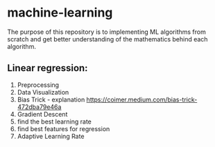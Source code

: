 # machine-learning

The purpose of this repository is to implementing ML algorithms from scratch and get better understanding of the mathematics behind each algorithm.

## Linear regression:
1)  Preprocessing
2)  Data Visualization
3)  Bias Trick - explanation https://coimer.medium.com/bias-trick-472dba79e46a
4)  Gradient Descent
5)  find the best learning rate
6)  find best features for regression
7)  Adaptive Learning Rate
